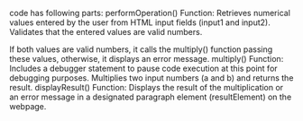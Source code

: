 code has following parts:
performOperation() Function:
Retrieves numerical values entered by the user from HTML input fields (input1 and input2).
Validates that the entered values are valid numbers.

If both values are valid numbers, it calls the multiply() function passing these values, otherwise, it displays an error message.
multiply() Function:
Includes a debugger statement to pause code execution at this point for debugging purposes.
Multiplies two input numbers (a and b) and returns the result.
displayResult() Function:
Displays the result of the multiplication or an error message in a designated paragraph element (resultElement) on the webpage.